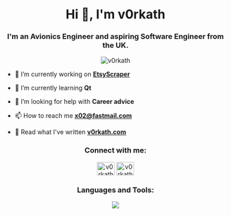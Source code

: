 <h1 align="center">Hi 👋, I'm v0rkath</h1>
<h3 align="center">I'm an Avionics Engineer and aspiring Software Engineer from the UK.</h3>
<p align="center">
<img src="https://komarev.com/ghpvc/?username=v0rkath&label=Profile%20views&color=0e75b6&style=flat" alt="v0rkath" />
</p>

- 🔭 I’m currently working on **[EtsyScraper](https://github.com/v0rkath/EtsyScraper)**
  
- 🌱 I’m currently learning **Qt**

- 🤝 I’m looking for help with **Career advice**

- 📫 How to reach me **<x02@fastmail.com>**

- 🔗 Read what I've written **[v0rkath.com](https://v0rkath.com)**

<h3 align="center">Connect with me:</h3>
<p align="center">
<a href="https://twitter.com/v0rkath" target="blank"><img align="center" src="https://raw.githubusercontent.com/rahuldkjain/github-profile-readme-generator/master/src/images/icons/Social/twitter.svg" alt="v0rkath" height="30" width="40" /></a>
<a href="v0rkathh" target="blank"><img align="center" src="https://raw.githubusercontent.com/rahuldkjain/github-profile-readme-generator/master/src/images/icons/Social/discord.svg" alt="v0rkathh" height="30" width="40" /></a>
</p>

<h3 align="center">Languages and Tools:</h3>
<p align="center">
  <a href="https://skillicons.dev">
    <img src="https://skillicons.dev/icons?i=cpp,py,qt,selenium,md,git,visualstudio,vscode&perline=4" />
  </a>
</p>
</center>
